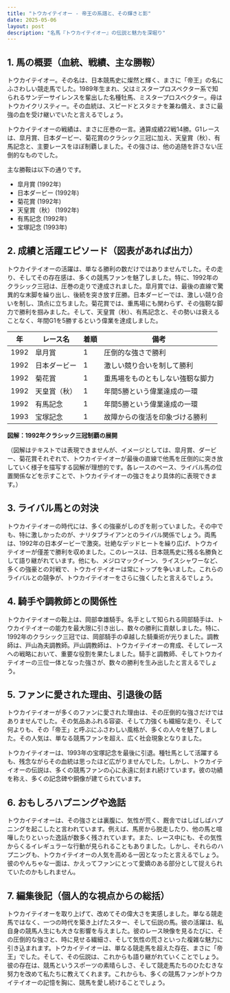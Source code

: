 ```yaml
---
title: "トウカイテイオー - 帝王の系譜と、その輝きと影"
date: 2025-05-06
layout: post
description: "名馬『トウカイテイオー』の伝説と魅力を深堀り"
---
```


## 1. 馬の概要（血統、戦績、主な勝鞍）

トウカイテイオー。その名は、日本競馬史に燦然と輝く、まさに「帝王」の名にふさわしい競走馬でした。1989年生まれ、父はミスタープロスペクター系で知られるサンデーサイレンスを輩出した名種牡馬、ミスタープロスペクター。母はトウカイクリスティー。その血統は、スピードとスタミナを兼ね備え、まさに最強の血を受け継いでいたと言えるでしょう。

トウカイテイオーの戦績は、まさに圧巻の一言。通算成績22戦14勝。G1レースは、皐月賞、日本ダービー、菊花賞のクラシック三冠に加え、天皇賞（秋）、有馬記念と、主要レースをほぼ制覇しました。その強さは、他の追随を許さない圧倒的なものでした。

主な勝鞍は以下の通りです。

* 皐月賞 (1992年)
* 日本ダービー (1992年)
* 菊花賞 (1992年)
* 天皇賞（秋） (1992年)
* 有馬記念 (1992年)
* 宝塚記念 (1993年)


## 2. 成績と活躍エピソード（図表があれば出力）

トウカイテイオーの活躍は、単なる勝利の数だけではありませんでした。その走り、そしてその存在感は、多くの競馬ファンを魅了しました。特に、1992年のクラシック三冠は、圧巻の走りで達成されました。皐月賞では、最後の直線で驚異的な末脚を繰り出し、後続を突き放す圧勝。日本ダービーでは、激しい競り合いを制し、頂点に立ちました。菊花賞では、重馬場にも関わらず、その強靭な脚力で勝利を掴みました。そして、天皇賞（秋）、有馬記念と、その勢いは衰えることなく、年間G1を5勝するという偉業を達成しました。

| 年 | レース名        | 着順 | 備考                               |
|---|-----------------|------|------------------------------------|
| 1992 | 皐月賞          | 1    | 圧倒的な強さで勝利                 |
| 1992 | 日本ダービー      | 1    | 激しい競り合いを制して勝利           |
| 1992 | 菊花賞          | 1    | 重馬場をものともしない強靭な脚力     |
| 1992 | 天皇賞（秋）    | 1    | 年間5勝という偉業達成の一環         |
| 1992 | 有馬記念        | 1    | 年間5勝という偉業達成の一環         |
| 1993 | 宝塚記念        | 1    | 故障からの復活を印象づける勝利       |


**図解：1992年クラシック三冠制覇の展開**

（図解はテキストでは表現できませんが、イメージとしては、皐月賞、ダービー、菊花賞それぞれで、トウカイテイオーが最後の直線で他馬を圧倒的に突き放していく様子を描写する図解が理想的です。各レースのペース、ライバル馬の位置関係などを示すことで、トウカイテイオーの強さをより具体的に表現できます。）


## 3. ライバル馬との対決

トウカイテイオーの時代には、多くの強豪がしのぎを削っていました。その中でも、特に激しかったのが、ナリタブライアンとのライバル関係でしょう。両馬は、1992年の日本ダービーで激突。壮絶なデッドヒートを繰り広げ、トウカイテイオーが僅差で勝利を収めました。このレースは、日本競馬史に残る名勝負として語り継がれています。他にも、メジロマックイーン、ライスシャワーなど、多くの強豪との対戦で、トウカイテイオーは常にトップを争いました。これらのライバルとの競争が、トウカイテイオーをさらに強くしたと言えるでしょう。


## 4. 騎手や調教師との関係性

トウカイテイオーの鞍上は、岡部幸雄騎手。名手として知られる岡部騎手は、トウカイテイオーの能力を最大限に引き出し、数々の勝利に貢献しました。特に、1992年のクラシック三冠では、岡部騎手の卓越した騎乗術が光りました。調教師は、戸山為夫調教師。戸山調教師は、トウカイテイオーの育成、そしてレースへの戦略において、重要な役割を果たしました。騎手と調教師、そしてトウカイテイオーの三位一体となった強さが、数々の勝利を生み出したと言えるでしょう。


## 5. ファンに愛された理由、引退後の話

トウカイテイオーが多くのファンに愛された理由は、その圧倒的な強さだけではありませんでした。その気品あふれる容姿、そして力強くも繊細な走り、そして何よりも、その「帝王」と呼ぶにふさわしい風格が、多くの人々を魅了しました。その人気は、単なる競馬ファンを超え、広く社会現象となりました。

トウカイテイオーは、1993年の宝塚記念を最後に引退。種牡馬として活躍するも、残念ながらその血統は思ったほど広がりませんでした。しかし、トウカイテイオーの伝説は、多くの競馬ファンの心に永遠に刻まれ続けています。彼の功績を称え、多くの記念碑や銅像が建てられています。


## 6. おもしろハプニングや逸話

トウカイテイオーは、その強さとは裏腹に、気性が荒く、厩舎ではしばしばハプニングを起こしたと言われています。例えば、馬房から脱走したり、他の馬と喧嘩したりといった逸話が数多く残されています。また、レース中にも、その気性からくるイレギュラーな行動が見られることもありました。しかし、それらのハプニングも、トウカイテイオーの人気を高める一因となったと言えるでしょう。彼のやんちゃな一面は、かえってファンにとって愛嬌のある部分として捉えられていたのかもしれません。


## 7. 編集後記（個人的な視点からの総括）

トウカイテイオーを取り上げて、改めてその偉大さを実感しました。単なる競走馬ではなく、一つの時代を築き上げたスター、そして伝説の馬。彼の活躍は、私自身の競馬人生にも大きな影響を与えました。彼のレース映像を見るたびに、その圧倒的な強さと、時に見せる繊細さ、そして気性の荒さといった複雑な魅力に引き込まれます。トウカイテイオーは、単なる競走馬を超えた存在、まさに「帝王」でした。そして、その伝説は、これからも語り継がれていくことでしょう。彼の存在は、競馬というスポーツの素晴らしさ、そして競走馬たちのひたむきな努力を改めて私たちに教えてくれます。これからも、多くの競馬ファンがトウカイテイオーの記憶を胸に、競馬を愛し続けることでしょう。
